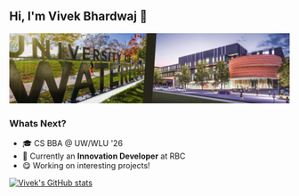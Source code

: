 ## Hi, I'm Vivek Bhardwaj 👋 

<img src="banner.png"></img>

### Whats Next?
* 🎓 CS BBA @ UW/WLU '26
* 🦁 Currently an **Innovation Developer** at RBC
* 😋 Working on interesting projects!

[![Vivek's GitHub stats](https://github-readme-stats.vercel.app/api?username=vb153&show_icons=true&theme=nightowl)](https://github.com/vb153/github-readme-stats)
